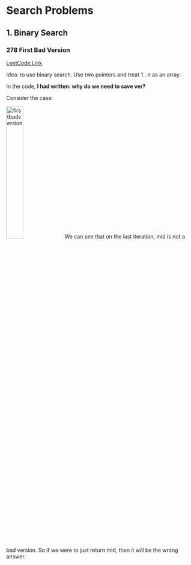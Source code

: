 # Search Problems 
## 1. Binary Search 

### 278 First Bad Version 
[LeetCode Link][278]

Idea: to use binary search. Use two pointers and treat 1...n as an array. 

In the code, **I had written: why do we need to save ver?**

Consider the case:

<img src="https://user-images.githubusercontent.com/81760484/193189822-6472212c-e209-4f5f-b976-a72f31ca4821.jpg" alt="firstbadversion" width="30%"/>
We can see that on the last iteration, mid is not a bad version. So if we were to just return mid, then it will be the wrong answer. 

[278]: https://leetcode.com/problems/first-bad-version/description/
